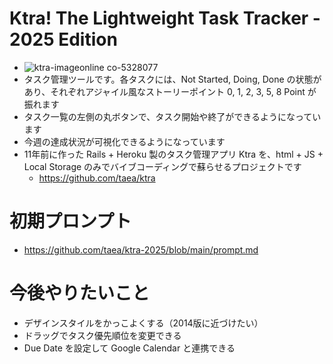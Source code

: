 # Ktra! The Lightweight Task Tracker - 2025 Edition

- ![ktra-imageonline co-5328077](https://github.com/user-attachments/assets/d24b745a-88ac-4030-bac5-f4ee76c30812)
- タスク管理ツールです。各タスクには、Not Started, Doing, Done の状態があり、それぞれアジャイル風なストーリーポイント 0, 1, 2, 3, 5, 8 Point が振れます
- タスク一覧の左側の丸ボタンで、タスク開始や終了ができるようになっています
- 今週の達成状況が可視化できるようになっています
- 11年前に作った Rails + Heroku 製のタスク管理アプリ Ktra を、html + JS + Local Storage のみでバイブコーディングで蘇らせるプロジェクトです
  - https://github.com/taea/ktra
 
# 初期プロンプト

- https://github.com/taea/ktra-2025/blob/main/prompt.md

# 今後やりたいこと

- デザインスタイルをかっこよくする（2014版に近づけたい）
- ドラッグでタスク優先順位を変更できる
- Due Date を設定して Google Calendar と連携できる
